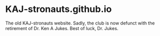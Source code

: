 # KAJ-stronauts.github.io

The old KAJ-stronauts website. Sadly, the club is now defunct with the retirement of Dr. Ken A Jukes. Best of luck, Dr. Jukes.
